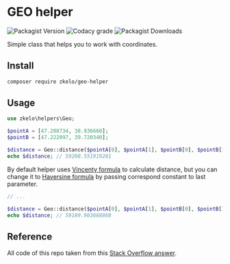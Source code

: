 # GEO helper
![Packagist Version](https://img.shields.io/packagist/v/zkelo/geo-helper?style=flat-square)
![Codacy grade](https://img.shields.io/codacy/grade/ae39348b526f4a7594e89e5b1474f59c?style=flat-square)
![Packagist Downloads](https://img.shields.io/packagist/dm/zkelo/geo-helper?style=flat-square)

Simple class that helps you to work with coordinates.

## Install
```bash
composer require zkelo/geo-helper
```

## Usage
```php
use zkelo\helpers\Geo;

$pointA = [47.208734, 38.936660];
$pointB = [47.222097, 39.720340];

$distance = Geo::distance($pointA[0], $pointA[1], $pointB[0], $pointB[1]);
echo $distance; // 59208.551919281
```

By default helper uses [Vincenty formula](https://en.wikipedia.org/wiki/Vincenty%27s_formulae) to calculate distance, but you can change it to [Haversine formula](https://en.wikipedia.org/wiki/Haversine_formula) by passing correspond constant to last parameter.

```php
// ...

$distance = Geo::distance($pointA[0], $pointA[1], $pointB[0], $pointB[1], Geo::DISTANCE_FORMULA_HAVERSINE);
echo $distance; // 59189.903668868
```

## Reference
All code of this repo taken from this [Stack Overflow answer](https://stackoverflow.com/a/10054282/4933769).
